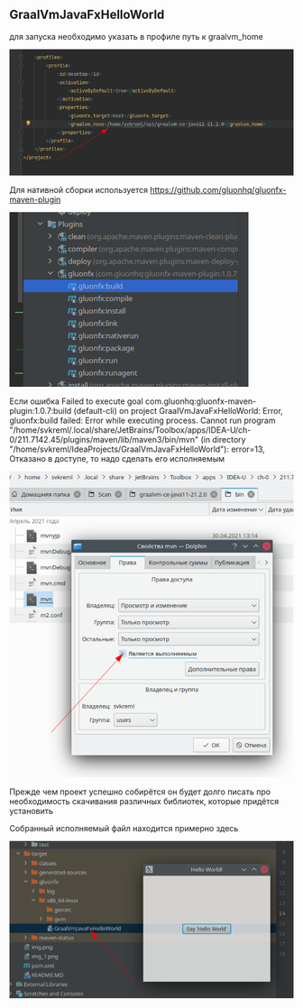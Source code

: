 ## GraalVmJavaFxHelloWorld

для запуска необходимо указать в профиле путь к graalvm_home

![img_3.png](img_3.png)

Для нативной сборки используется https://github.com/gluonhq/gluonfx-maven-plugin

![img.png](img.png)

Если ошибка Failed to execute goal com.gluonhq:gluonfx-maven-plugin:1.0.7:build (default-cli) on project GraalVmJavaFxHelloWorld: Error, gluonfx:build failed: Error while executing process. Cannot run program "/home/svkreml/.local/share/JetBrains/Toolbox/apps/IDEA-U/ch-0/211.7142.45/plugins/maven/lib/maven3/bin/mvn" (in directory "/home/svkreml/IdeaProjects/GraalVmJavaFxHelloWorld"): error=13, Отказано в доступе,
то надо сделать его исполняемым

![img_1.png](img_1.png)

Прежде чем проект успешно собирётся он будет долго писать про необходимость скачивания различных библиотек, которые придётся установить

Собранный исполняемый файл находится примерно здесь

![img_2.png](img_2.png)

